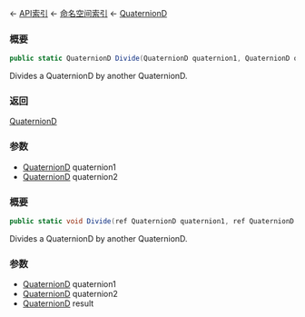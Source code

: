 ← [API索引](Api-Index) ← [命名空间索引](Namespace-Index) ← [QuaternionD](VRageMath.QuaternionD)

### 概要

```csharp
public static QuaternionD Divide(QuaternionD quaternion1, QuaternionD quaternion2)
```

Divides a QuaternionD by another QuaternionD.

### 返回

[QuaternionD](VRageMath.QuaternionD)

### 参数

* [QuaternionD](VRageMath.QuaternionD) quaternion1
* [QuaternionD](VRageMath.QuaternionD) quaternion2
### 概要

```csharp
public static void Divide(ref QuaternionD quaternion1, ref QuaternionD quaternion2, out QuaternionD result)
```

Divides a QuaternionD by another QuaternionD.

### 参数

* [QuaternionD](VRageMath.QuaternionD) quaternion1
* [QuaternionD](VRageMath.QuaternionD) quaternion2
* [QuaternionD](VRageMath.QuaternionD) result
